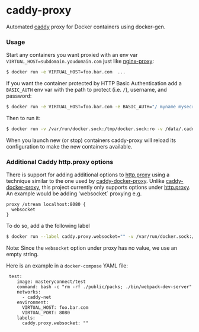 # caddy-proxy
Automated [caddy](https://github.com/mholt/caddy) proxy for Docker containers using docker-gen.

### Usage

Start any containers you want proxied with an env var `VIRTUAL_HOST=subdomain.youdomain.com` just like [nginx-proxy](https://github.com/jwilder/nginx-proxy):
```sh
$ docker run -e VIRTUAL_HOST=foo.bar.com  ...
```

If you want the container protected by HTTP Basic Authentication add a `BASIC_AUTH` env var with the path to protect (i.e. `/`), username, and password:
```sh
$ docker run -e VIRTUAL_HOST=foo.bar.com -e BASIC_AUTH="/ myname mysecrect" ...
```

Then to run it:
```sh
$ docker run -v /var/run/docker.sock:/tmp/docker.sock:ro -v /data/.caddy:/root/.caddy --name caddy-proxy -p 80:80 -p 443:443 -e CADDY_OPTIONS="--email youremail@example.com" -d masteryconnect/caddy-proxy:latest
```

When you launch new (or stop) containers caddy-proxy will reload its configuration to make the new containers available.

### Additional Caddy http.proxy options

There is support for adding additional options to [http.proxy](https://caddyserver.com/docs/proxy) using a technique similar to the one used by [caddy-docker-proxy](https://github.com/lucaslorentz/caddy-docker-proxy). Unlike [caddy-docker-proxy](https://github.com/lucaslorentz/caddy-docker-proxy), this project currently only supports options under [http.proxy](https://caddyserver.com/docs/proxy). An example would be adding 'websocket` proxying e.g.
```
proxy /stream localhost:8080 {
  websocket
}
```
To do so, add a the following label
```sh
$ docker run --label caddy.proxy.websocket="" -v /var/run/docker.sock:/tmp/docker.sock:ro -v /data/.caddy:/root/.caddy --name caddy-proxy -p 80:80 -p 443:443 -e CADDY_OPTIONS="--email youremail@example.com" -d masteryconnect/caddy-proxy:latest
```
Note: Since the `websocket` option under proxy has no value, we use an empty string.

Here is an example in a `docker-compose` YAML file:
```
 test:
    image: masteryconnect/test
    command: bash -c "rm -rf ./public/packs; ./bin/webpack-dev-server"
    networks:
      - caddy-net
    environment:
      VIRTUAL_HOST: foo.bar.com
      VIRTUAL_PORT: 8080
    labels:
      caddy.proxy.websocket: ""
```
